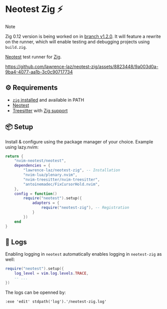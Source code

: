 # Neotest Zig ⚡

> [!NOTE]
> Zig 0.12 version is being worked on in [branch v1.2.0](https://github.com/lawrence-laz/neotest-zig/tree/v1.2.0). It will feature a rewrite on the runner, which will enable testing and debugging projects using `build.zig`.

[Neotest](https://github.com/nvim-neotest/neotest) test runner for [Zig](https://github.com/ziglang/zig).

https://github.com/lawrence-laz/neotest-zig/assets/8823448/9a003d0a-9ba4-4077-aa1b-3c0c90717734

## ⚙️ Requirements
- [`zig` installed](https://ziglang.org/download/) and available in PATH
- [Neotest](https://github.com/nvim-neotest/neotest#installation)
- [Treesitter](https://github.com/nvim-treesitter/nvim-treesitter#installation) with [Zig support](https://github.com/maxxnino/tree-sitter-zig)

## 📦 Setup
Install & configure using the package manager of your choice.
Example using lazy.nvim:
```lua
return {
	"nvim-neotest/neotest",
	dependencies = {
		"lawrence-laz/neotest-zig", -- Installation
		"nvim-lua/plenary.nvim",
		"nvim-treesitter/nvim-treesitter",
		"antoinemadec/FixCursorHold.nvim",
	},
	config = function()
		require("neotest").setup({
			adapters = {
				require("neotest-zig"), -- Registration
			}
		})
	end
}
```

## 📄 Logs
Enabling logging in `neotest` automatically enables logging in `neotest-zig` as well:
```lua
require("neotest").setup({
    log_level = vim.log.levels.TRACE,
    -- ...
})
```
The logs can be openned by:
```vim
:exe 'edit' stdpath('log').'/neotest-zig.log'
```

